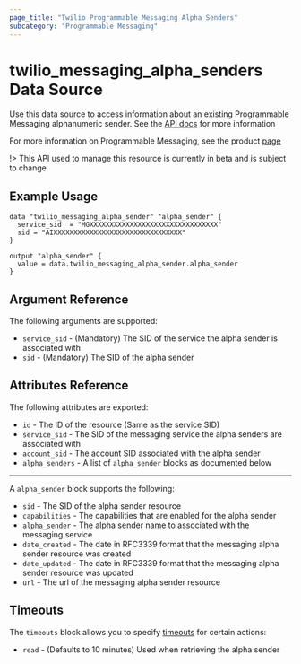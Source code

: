 ```yaml
---
page_title: "Twilio Programmable Messaging Alpha Senders"
subcategory: "Programmable Messaging"
---
```


# twilio_messaging_alpha_senders Data Source

Use this data source to access information about an existing Programmable Messaging alphanumeric sender. See the [API docs](https://www.twilio.com/docs/sms/services/api/alphasender-resource) for more information

For more information on Programmable Messaging, see the product [page](https://www.twilio.com/messaging)

!> This API used to manage this resource is currently in beta and is subject to change

## Example Usage

```hcl
data "twilio_messaging_alpha_sender" "alpha_sender" {
  service_sid  = "MGXXXXXXXXXXXXXXXXXXXXXXXXXXXXXXXX"
  sid = "AIXXXXXXXXXXXXXXXXXXXXXXXXXXXXXXXX"
}

output "alpha_sender" {
  value = data.twilio_messaging_alpha_sender.alpha_sender
}
```

## Argument Reference

The following arguments are supported:

- `service_sid` - (Mandatory) The SID of the service the alpha sender is associated with
- `sid` - (Mandatory) The SID of the alpha sender

## Attributes Reference

The following attributes are exported:

- `id` - The ID of the resource (Same as the service SID)
- `service_sid` - The SID of the messaging service the alpha senders are associated with
- `account_sid` - The account SID associated with the alpha sender
- `alpha_senders` - A list of `alpha_sender` blocks as documented below

---

A `alpha_sender` block supports the following:

- `sid` - The SID of the alpha sender resource
- `capabilities` - The capabilities that are enabled for the alpha sender
- `alpha_sender` - The alpha sender name to associated with the messaging service
- `date_created` - The date in RFC3339 format that the messaging alpha sender resource was created
- `date_updated` - The date in RFC3339 format that the messaging alpha sender resource was updated
- `url` - The url of the messaging alpha sender resource

## Timeouts

The `timeouts` block allows you to specify [timeouts](https://www.terraform.io/docs/configuration/resources.html#timeouts) for certain actions:

- `read` - (Defaults to 10 minutes) Used when retrieving the alpha sender
